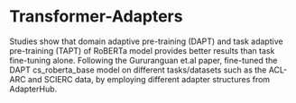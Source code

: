 # Transformer-Adapters
Studies show that domain adaptive pre-training (DAPT) and task adaptive pre-training (TAPT) of RoBERTa model
provides better results than task fine-tuning alone. Following the Gururanguan et.al paper, fine-tuned the DAPT cs_roberta_base model on
different tasks/datasets such as the ACL-ARC and SCIERC data, by employing different adapter structures from AdapterHub.
